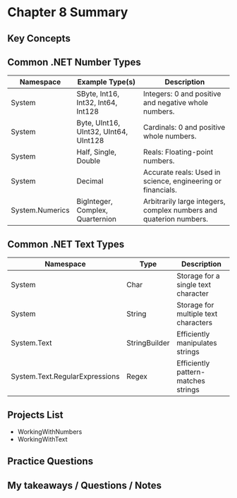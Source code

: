 # Chapter 8 Summary

## Key Concepts

## Common .NET Number Types
| Namespace | Example Type(s) | Description |
|-----------|-----------------|-------------|
| System | SByte, Int16, Int32, Int64, Int128 | Integers: 0 and positive and negative whole numbers. |
| System | Byte, UInt16, UInt32, UInt64, UInt128 | Cardinals: 0 and positive whole numbers. |
| System | Half, Single, Double | Reals: Floating-point numbers. |
| System | Decimal | Accurate reals: Used in science, engineering or financials. |
| System.Numerics | BigInteger, Complex, Quarternion | Arbitrarily large integers, complex numbers and quaterion numbers. |

## Common .NET Text Types
| Namespace | Type | Description |
|-----------|-----------------|-------------|
| System | Char | Storage for a single text character |
| System | String | Storage for multiple text characters |
| System.Text | StringBuilder | Efficiently manipulates strings |
| System.Text.RegularExpressions | Regex | Efficiently pattern-matches strings |

## Projects List
* WorkingWithNumbers
* WorkingWithText

## Practice Questions
 
## My takeaways / Questions / Notes